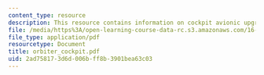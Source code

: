 ```yaml
---
content_type: resource
description: This resource contains information on cockpit avionic upgrades.
file: /media/https%3A/open-learning-course-data-rc.s3.amazonaws.com/16-885j-aircraft-systems-engineering-fall-2005/2ad758173d6d006bff8b3901bea63c03_orbiter_cockpit.pdf
file_type: application/pdf
resourcetype: Document
title: orbiter_cockpit.pdf
uid: 2ad75817-3d6d-006b-ff8b-3901bea63c03
---
```

